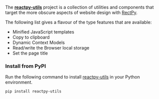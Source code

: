 
The **[reactpy-utils]** project is a collection of utilities and components that target the more obscure aspects
of website design with [RectPy]. 

The following list gives a flavour of the type features that are available:

* Minified JavaScript templates
* Copy to clipboard
* Dynamic Context Models
* Read/write the Browser local storage 
* Set the page title

### Install from PyPI

Run the following command to install [reactpy-utils] in your Python environment.

```bash linenums="0"
pip install reactpy-utils
```

[reactpy-utils]: https://pypi.org/jonesst2608/reactpy-utils/
[RectPy]: https://reactpy.dev/docs/index.html
